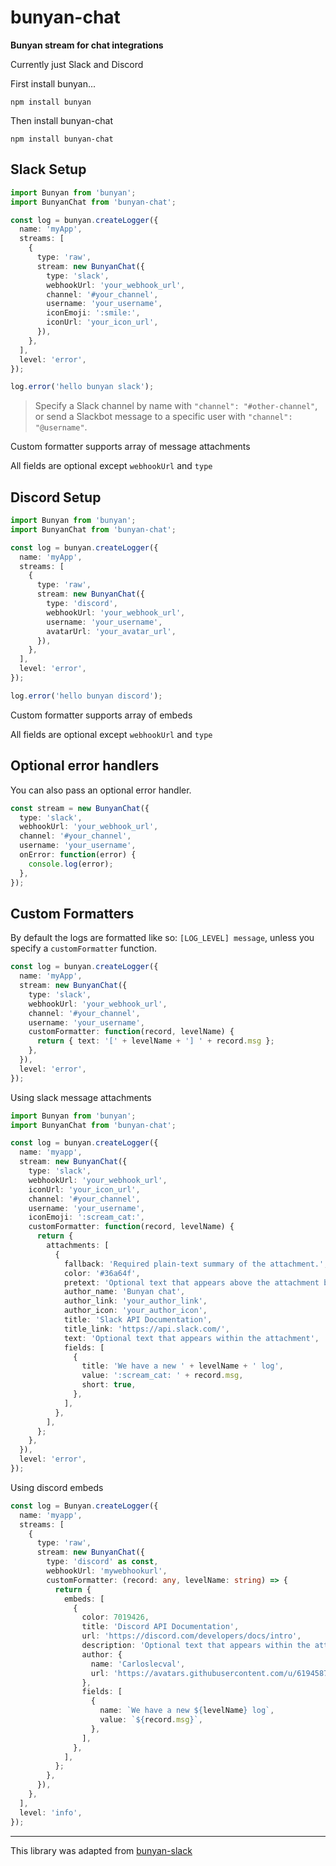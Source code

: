 # bunyan-chat

**Bunyan stream for chat integrations**

Currently just Slack and Discord

First install bunyan...

```
npm install bunyan
```

Then install bunyan-chat

```
npm install bunyan-chat
```

## Slack Setup

```typescript
import Bunyan from 'bunyan';
import BunyanChat from 'bunyan-chat';

const log = bunyan.createLogger({
  name: 'myApp',
  streams: [
    {
      type: 'raw',
      stream: new BunyanChat({
        type: 'slack',
        webhookUrl: 'your_webhook_url',
        channel: '#your_channel',
        username: 'your_username',
        iconEmoji: ':smile:',
        iconUrl: 'your_icon_url',
      }),
    },
  ],
  level: 'error',
});

log.error('hello bunyan slack');
```

> Specify a Slack channel by name with `"channel": "#other-channel"`, or send a Slackbot message to a specific user with `"channel": "@username"`.

Custom formatter supports array of message attachments

All fields are optional except `webhookUrl` and `type`

## Discord Setup

```typescript
import Bunyan from 'bunyan';
import BunyanChat from 'bunyan-chat';

const log = bunyan.createLogger({
  name: 'myApp',
  streams: [
    {
      type: 'raw',
      stream: new BunyanChat({
        type: 'discord',
        webhookUrl: 'your_webhook_url',
        username: 'your_username',
        avatarUrl: 'your_avatar_url',
      }),
    },
  ],
  level: 'error',
});

log.error('hello bunyan discord');
```

Custom formatter supports array of embeds

All fields are optional except `webhookUrl` and `type`

## Optional error handlers

You can also pass an optional error handler.

```typescript
const stream = new BunyanChat({
  type: 'slack',
  webhookUrl: 'your_webhook_url',
  channel: '#your_channel',
  username: 'your_username',
  onError: function(error) {
    console.log(error);
  },
});
```

## Custom Formatters

By default the logs are formatted like so: `[LOG_LEVEL] message`, unless you specify a `customFormatter` function.

```typescript
const log = bunyan.createLogger({
  name: 'myApp',
  stream: new BunyanChat({
    type: 'slack',
    webhookUrl: 'your_webhook_url',
    channel: '#your_channel',
    username: 'your_username',
    customFormatter: function(record, levelName) {
      return { text: '[' + levelName + '] ' + record.msg };
    },
  }),
  level: 'error',
});
```

Using slack message attachments

```typescript
import Bunyan from 'bunyan';
import BunyanChat from 'bunyan-chat';

const log = bunyan.createLogger({
  name: 'myapp',
  stream: new BunyanChat({
    type: 'slack',
    webhookUrl: 'your_webhook_url',
    iconUrl: 'your_icon_url',
    channel: '#your_channel',
    username: 'your_username',
    iconEmoji: ':scream_cat:',
    customFormatter: function(record, levelName) {
      return {
        attachments: [
          {
            fallback: 'Required plain-text summary of the attachment.',
            color: '#36a64f',
            pretext: 'Optional text that appears above the attachment block',
            author_name: 'Bunyan chat',
            author_link: 'your_author_link',
            author_icon: 'your_author_icon',
            title: 'Slack API Documentation',
            title_link: 'https://api.slack.com/',
            text: 'Optional text that appears within the attachment',
            fields: [
              {
                title: 'We have a new ' + levelName + ' log',
                value: ':scream_cat: ' + record.msg,
                short: true,
              },
            ],
          },
        ],
      };
    },
  }),
  level: 'error',
});
```

Using discord embeds

```typescript
const log = Bunyan.createLogger({
  name: 'myapp',
  streams: [
    {
      type: 'raw',
      stream: new BunyanChat({
        type: 'discord' as const,
        webhookUrl: 'mywebhookurl',
        customFormatter: (record: any, levelName: string) => {
          return {
            embeds: [
              {
                color: 7019426,
                title: 'Discord API Documentation',
                url: 'https://discord.com/developers/docs/intro',
                description: 'Optional text that appears within the attachment',
                author: {
                  name: 'Carloslecval',
                  url: 'https://avatars.githubusercontent.com/u/61945879?v=4',
                },
                fields: [
                  {
                    name: `We have a new ${levelName} log`,
                    value: `${record.msg}`,
                  },
                ],
              },
            ],
          };
        },
      }),
    },
  ],
  level: 'info',
});
```

---

This library was adapted from [bunyan-slack](https://github.com/qualitybath/bunyan-slack)
